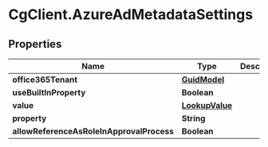 # CgClient.AzureAdMetadataSettings

## Properties

Name | Type | Description | Notes
------------ | ------------- | ------------- | -------------
**office365Tenant** | [**GuidModel**](GuidModel.md) |  | [optional] 
**useBuiltInProperty** | **Boolean** |  | [optional] 
**value** | [**LookupValue**](LookupValue.md) |  | [optional] 
**property** | **String** |  | [optional] 
**allowReferenceAsRoleInApprovalProcess** | **Boolean** |  | [optional] 


